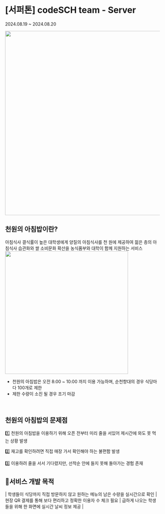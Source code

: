 # [서퍼톤] codeSCH team - Server
2024.08.19 ~ 2024.08.20

<img src="https://github.com/user-attachments/assets/8245afce-22dc-4fa8-a96e-f31970cb71c1" width="600"/>
<br>

## 천원의 아침밥이란?
아침식사 결식률이 높은 대학생에게 양질의 아침식사를 천 원에 제공하여 젊은 층의 아침식사 습관화와 쌀 소비문화 확산을 농식품부와 대학이 함께 지원하는 서비스
<img src="https://github.com/user-attachments/assets/6d97eccc-6604-4b2c-8995-e05f9a95c73b" width="400"/>
- 천원의 아침밥은 오전 8:00 ~ 10:00 까지 이용 가능하며, 순천향대의 경우 식당마다 100개로 제한
- 제한 수량이 소진 될 경우 조기 마감
<br>

## 천원의 아침밥의 문제점
1️⃣ 천원의 아침밥을 이용하기 위해 오픈 전부터 미리 줄을 서있어 제시간에 와도 못 먹는 상황 발생

2️⃣ 재고를 확인하려면  직접 매장 가서 확인해야 하는 불편함 발생

3️⃣ 이용하려 줄을 서서 기다렸지만, 선착순 안에 들지 못해 돌아가는 경험 존재
<br>

## 📍서비스 개발 목적
| 학생들이 식당까지 직접 방문하지 않고 원하는 메뉴의 남은 수량을 실시간으로 확인 | 현장 QR 결제를 통해 보다 편리하고 정확한 이용자 수 체크 필요 | 급하게 나오는 학생들을 위해 한 화면에 실시간 날씨 정보 제공 |









